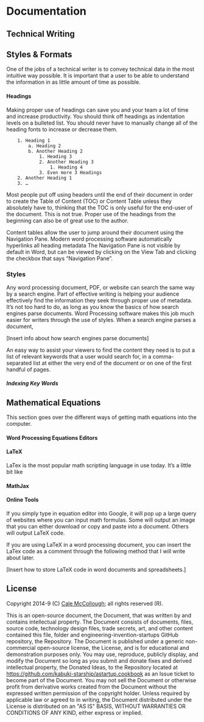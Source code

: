 # Documentation

## Technical Writing

## Styles & Formats

One of the jobs of a technical writer is to convey technical data in the most intuitive way possible. It is important that a user to be able to understand the information in as little amount of time as possible.

#### Headings

Making proper use of headings can save you and your team a lot of time and increase productivity. You should think off headings as indentation levels on a bulleted list. You should never have to manually change all of the heading fonts to increase or decrease them.

```
    1. Heading 1
        a. Heading 2
        b. Another Heading 2
            1. Heading 3
            2. Another Heading 3
                1. Heading 4
            3. Even more 3 Headings
    2. Another Heading 1
    3. …
```

Most people put off using headers until the end of their document in order to create the Table of Content (TOC) or Content Table unless they absolutely have to, thinking that the TOC is only useful for the end-user of the document. This is not true. Proper use of the headings from the beginning can also be of great use to the author.

Content tables allow the user to jump around their document using the Navigation Pane. Modern word processing software automatically hyperlinks all heading metadata The Navigation Pane is not visible by default in Word, but can be viewed by clicking on the View Tab and clicking the checkbox that says “Navigation Pane”.

### Styles

Any word processing document, PDF, or website can search the same way by a search engine. Part of effective writing is helping your audience effectively find the information they seek through proper use of metadata. It’s not too hard to do, as long as you know the basics of how search engines parse documents.
Word Processing software makes this job much easier for writers through the use of styles. When a search engine parses a document,

[Insert info about how search engines parse documents]

An easy way to assist your viewers to find the content they need is to put a list of relevant keywords that a user would search for, in a comma-separated list at either the very end of the document or on one of the first handful of pages.

##### Indexing Key Words

## Mathematical Equations

This section goes over the different ways of getting math equations into the computer.

#### Word Processing Equations Editors

#### LaTeX

LaTex is the most popular math scripting language in use today. It’s a little bit like

#### MathJax

#### Online Tools

If you simply type in equation editor into Google, it will pop up a large query of websites where you can input math formulas. Some will output an image that you can either download or copy and paste into a document. Others will output LaTeX code.

If you are using LaTeX in a word processing document, you can insert the LaTex code as a comment through the following method that I will write about later.

[Insert how to store LaTeX code in word documents and spreadsheets.]

## License

Copyright 2014-9 (C) [Cale McCollough](https://calemccollough.github.io); all rights reserved (R).

This is an open-source document, the Document, that was written by and contains intellectual property. The Document consists of documents, files, source code, technology design files, trade secrets, art, and other content contained this file, folder and engineering-invention-startups GitHub repository, the Repository. The Document is published under a generic non-commercial open-source license, the License, and is for educational and demonstration purposes only. You may use, reproduce, publicly display, and modify the Document so long as you submit and donate fixes and derived intellectual property, the Donated Ideas, to the Repository located at <https://github.com/kabuki-starship/astartup.cookbook> as an Issue ticket to become part of the Document. You may not sell the Document or otherwise profit from derivative works created from the Document without the expressed written permission of the copyright holder. Unless required by applicable law or agreed to in writing, the Document distributed under the License is distributed on an "AS IS" BASIS, WITHOUT WARRANTIES OR CONDITIONS OF ANY KIND, either express or implied.
